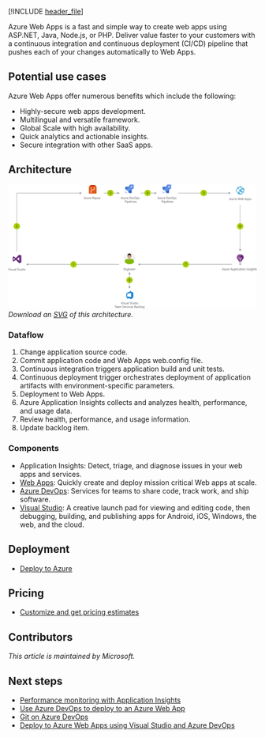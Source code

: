 [!INCLUDE [header_file](../../../includes/sol-idea-header.md)]

Azure Web Apps is a fast and simple way to create web apps using ASP.NET, Java, Node.js, or PHP. Deliver value faster to your customers with a continuous integration and continuous deployment (CI/CD) pipeline that pushes each of your changes automatically to Web Apps.

## Potential use cases

Azure Web Apps offer numerous benefits which include the following:

* Highly-secure web apps development.
* Multilingual and versatile framework.
* Global Scale with high availability.
* Quick analytics and actionable insights.
* Secure integration with other SaaS apps.

## Architecture

![Architecture diagram](../media/azure-devops-continuous-integration-and-continuous-deployment-for-azure-web-apps.png)
*Download an [SVG](../media/azure-devops-continuous-integration-and-continuous-deployment-for-azure-web-apps.svg) of this architecture.*

### Dataflow

1. Change application source code.
1. Commit application code and Web Apps web.config file.
1. Continuous integration triggers application build and unit tests.
1. Continuous deployment trigger orchestrates deployment of application artifacts with environment-specific parameters.
1. Deployment to Web Apps.
1. Azure Application Insights collects and analyzes health, performance, and usage data.
1. Review health, performance, and usage information.
1. Update backlog item.

### Components

* Application Insights: Detect, triage, and diagnose issues in your web apps and services.
* [Web Apps](https://azure.microsoft.com/services/app-service/web): Quickly create and deploy mission critical Web apps at scale.
* [Azure DevOps](https://azure.microsoft.com/services/devops): Services for teams to share code, track work, and ship software.
* [Visual Studio](https://www.visualstudio.com/vs/azure): A creative launch pad for viewing and editing code, then debugging, building, and publishing apps for Android, iOS, Windows, the web, and the cloud.

## Deployment

* [Deploy to Azure](https://ms.portal.azure.com/#create/Microsoft.AzureProject)

## Pricing

* [Customize and get pricing estimates](https://azure.com/e/b96a4a9dbf804edabc83d00b41ffb245)

## Contributors

*This article is maintained by Microsoft.*

## Next steps

* [Performance monitoring with Application Insights](/azure/application-insights/app-insights-detect-triage-diagnose)
* [Use Azure DevOps to deploy to an Azure Web App](/aspnet/core/host-and-deploy/azure-apps)
* [Git on Azure DevOps](/azure/devops/repos/git/gitquickstart)
* [Deploy to Azure Web Apps using Visual Studio and Azure DevOps](/azure/devops/pipelines/apps/cd/deploy-docker-webapp)
